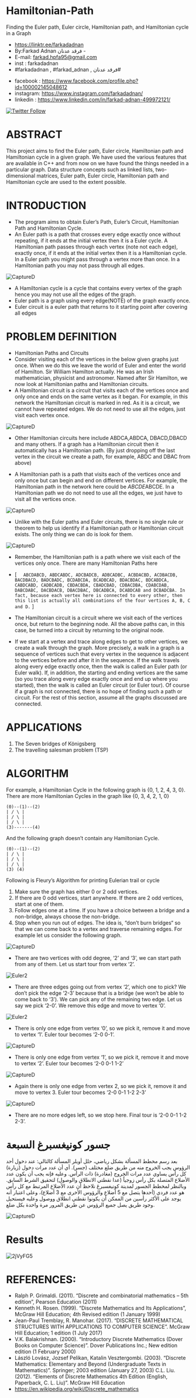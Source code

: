 # Hamiltonian-Path
Finding the Euler path, Euler circle, Hamiltonian path, and Hamiltonian cycle in a Graph



- https://linktr.ee/farkadadnan
-  By:Farkad Adnan فرقد عدنان - 
 - E-mail: farkad.hpfa95@gmail.com 
- inst : farkadadnan 
- #farkadadnan , #farkad_adnan , فرقد عدنان# 
* facebook : https://www.facebook.com/profile.php?id=100002145048612
* instagram:  https://www.instagram.com/farkadadnan/
* linkedin : https://www.linkedin.com/in/farkad-adnan-499972121/
 <p>
 <a href='https://mobile.twitter.com/farkadadnan'>
        <img alt="Twitter Follow" src="https://img.shields.io/twitter/follow/farkadadnan?label=%40farkadadnan&style=social" alt='Twitter' align="center"/>
    </a>
</p>

# ABSTRACT

This project aims to find the Euler path, Euler circle, Hamiltonian path and Hamiltonian cycle in a given graph. We have used the various features that are available in C++ and from now on we have found the things needed in a particular graph. Data structure concepts such as linked lists, two-dimensional matrices, Euler path, Euler circle, Hamiltonian path and Hamiltonian cycle are used to the extent possible.

# INTRODUCTION
- The program aims to obtain Euler’s Path, Euler’s Circuit, Hamiltonian Path and Hamiltonian Cycle.
- An Euler path is a path that crosses every edge exactly once without repeating, if it ends at the initial vertex then it is a Euler cycle. A Hamiltonian path passes through each vertex (note not each edge), exactly once, if it ends at the initial vertex then it is a Hamiltonian cycle. In a Euler path you might pass through a vertex more than once. In a Hamiltonian path you may not pass through all edges.

![CaptureD](https://user-images.githubusercontent.com/35774039/184636665-6715042b-b420-49e7-878d-8c66576ed9a1.PNG)

- A Hamiltonian cycle is a cycle that contains every vertex of the graph hence you may not use all the edges of the graph.
- Euler path is a graph using every edge(NOTE) of the graph exactly once. 
- Euler circuit is a euler path that returns to it starting point after covering all edges

# PROBLEM DEFINITION
- Hamiltonian Paths and Circuits 
- Consider visiting each of the vertices in the below given graphs just once. When we do this we leave the world of Euler and enter the world of Hamilton. Sir William Hamilton actually. He was an Irish mathematician, physicist and astronomer. Named after Sir Hamilton, we now look at Hamiltonian paths and Hamiltonian circuits. 
- A Hamiltonian circuit is a circuit that visits each of the vertices once and only once and ends on the same vertex as it began. For example, in this network the Hamiltonian circuit is marked in red. As it is a circuit, we cannot have repeated edges. We do not need to use all the edges, just visit each vertex once.


![CaptureD](https://user-images.githubusercontent.com/35774039/184637090-b8a761a7-9cfe-46ba-8b78-19f7673b4af4.PNG)


- Other Hamiltonian circuits here include ABDCA,ABDCA, DBACD,DBACD and many others. If a graph has a Hamiltonian circuit then it automatically has a Hamiltonian path. (By just dropping off the last vertex in the circuit we create a path, for example, ABDC and DBAC from above)

- A Hamiltonian path is a path that visits each of the vertices once and only once but can begin and end on different vertices. For example, the Hamiltonian path in the network here could be $ABCDE$ABCDE. In a Hamiltonian path we do not need to use all the edges, we just have to visit all the vertices once.


![CaptureD](https://user-images.githubusercontent.com/35774039/184637507-b0e68962-f36d-491b-a659-37235abe5ba2.PNG)

- Unlike with the Euler paths and Euler circuits, there is no single rule or theorem to help us identify if a Hamiltonian path or Hamiltonian circuit exists. The only thing we can do is look for them.


![CaptureD](https://user-images.githubusercontent.com/35774039/184637625-473db616-32ed-4efb-8837-175dde1a0f4d.PNG)

- Remember, the Hamiltonian path is a path where we visit each of the vertices only once. There are many Hamiltonian Paths here

* [  `  ABCDABCD, ABDCABDC, ADCBADCB, ADBCADBC, ACBDACBD, ACDBACDB, BACDBACD, BADCBADC, BCDABCDA, BCADBCAD, BDACBDAC, BDCABDCA, CABDCABD, CADBCADB, CBDACBDA, CBADCBAD, CDBACDBA, CDABCDAB, DABCDABC, DACBDACB, DBACDBAC, DBCADBCA, DCABDCAB and DCBADCBA. In fact, because each vertex here is connected to every other, then this list is actually all combinations of the four vertices A, B, C and D.` ] 

- The Hamiltonian circuit is a circuit where we visit each of the vertices once, but return to the beginning node. All the above paths can, in this case, be turned into a circuit by returning to the original node.


- If we start at a vertex and trace along edges to get to other vertices, we create a walk through the graph. More precisely, a walk in a graph is a sequence of vertices such that every vertex in the sequence is adjacent to the vertices before and after it in the sequence. If the walk travels along every edge exactly once, then the walk is called an Euler path (or Euler walk). If, in addition, the starting and ending vertices are the same (so you trace along every edge exactly once and end up where you started), then the walk is called an Euler circuit (or Euler tour). Of course if a graph is not connected, there is no hope of finding such a path or circuit. For the rest of this section, assume all the graphs discussed are connected.


# APPLICATIONS
1.  The Seven bridges of Königsberg
2.  The travelling salesman problem (TSP)


# ALGORITHM
For example, a Hamiltonian Cycle in the following graph is {0, 1, 2, 4, 3, 0}. There are more Hamiltonian Cycles in the graph like {0, 3, 4, 2, 1, 0}
```
(0)--(1)--(2)
| / \ | 
| / \ |
| / \ |
(3)-------(4)
```
And the following graph doesn’t contain any Hamiltonian Cycle.
```
(0)--(1)--(2) 
| / \ |
| / \ |
| / \ | 
(3) (4)
```
Following is Fleury’s Algorithm for printing Eulerian trail or cycle 
1. Make sure the graph has either 0 or 2 odd vertices.
2. If there are 0 odd vertices, start anywhere. If there are 2 odd vertices, start at one of them. 
3. Follow edges one at a time. If you have a choice between a bridge and a non-bridge, always choose the non-bridge. 
4. Stop when you run out of edges. The idea is, “don’t burn bridges“ so that we can come back to a vertex and traverse remaining edges. For example let us consider the following graph.

![CaptureD](https://user-images.githubusercontent.com/35774039/184641774-f01e0ddf-aecf-4005-9931-c8c703429238.PNG)

- There are two vertices with odd degree, ‘2’ and ‘3’, we can start path from any of them. Let us start tour from vertex ‘2’.


![Euler2](https://user-images.githubusercontent.com/35774039/184641796-0ec632dd-641c-4bd9-abad-793cc684fbfa.png)

- There are three edges going out from vertex ‘2’, which one to pick? We don’t pick the edge ‘2-3’ because that is a bridge (we won’t be able to come back to ‘3’). We can pick any of the remaining two edge. Let us say we pick ‘2-0’. We remove this edge and move to vertex ‘0’.


![Euler2](https://user-images.githubusercontent.com/35774039/184641955-05f1ea32-7287-4334-bd55-2c293ccffb6e.png)

- There is only one edge from vertex ‘0’, so we pick it, remove it and move to vertex ‘1’. Euler tour becomes ‘2-0 0-1’.

![CaptureD](https://user-images.githubusercontent.com/35774039/184641999-2c7f7b41-d62b-4bd2-882e-2f7bd04453b2.PNG)


- There is only one edge from vertex ‘1’, so we pick it, remove it and move to vertex ‘2’. Euler tour becomes ‘2-0 0-1 1-2’

![CaptureD](https://user-images.githubusercontent.com/35774039/184642119-23981380-32a8-4096-b0a7-63ceb504daa7.PNG)

- Again there is only one edge from vertex 2, so we pick it, remove it and move to vertex 3. Euler tour becomes ‘2-0 0-1 1-2 2-3’


![CaptureD](https://user-images.githubusercontent.com/35774039/184642306-5c787a65-c624-40a9-aaad-f4ca04e3e9e8.PNG)

- There are no more edges left, so we stop here. Final tour is ‘2-0 0-1 1-2 2-3’.


# جسور كونيغسبرغ السبعة
بعد رسم مخطط المسألة بشكل رياضي، حلل أويلر المسألة كالتالي: عند دخول أحد الرؤوس يجب الخروج منه من طريق ضلع مختلف (جسر). أي أن عدد مرات دخول (زيارة) كل رأس يساوي عدد مرات الخروج (مغادرة) ذات الرأس. وعليه فإنه يجب أن يكون عدد الأضلاع المتصلة بكل رأس زوجياً (عدا نقطتي الانطلاق والوصول) لتحقيق الشرط السابق. وبالنظر لمخطط الجسور لمدينة كونيغسبرغ نلاحظ أن عدد الأضلاع المرتبط مع كل رأس هو عدد فردي (أحدها يتصل مع 5 أضلاع والرؤوس الأخرى مع 3 أضلاع)، وعلى اعتبار أنه يوجد على الأكثر رأسين من الممكن أن يكونوا نقطتي انطلاق ووصول وعليه فيستحيل وجود طريق يصل جميع الرؤوس عن طريق المرور مرة واحدة بكل ضلع.


![CaptureD](https://user-images.githubusercontent.com/35774039/184645975-49b6b579-d699-4c9c-b8ab-70654398a69d.PNG)


# Results
![2jVyFG5](https://user-images.githubusercontent.com/35774039/184642710-17b9810e-4d84-4411-a186-3f1a669c491e.png)


# REFERENCES:
- Ralph P. Grimaldi. (2011). “Discrete and combinatorial mathematics – 5th edition”, Pearson Education (2011) 
- Kenneth H. Rosen. (1999). “Discrete Mathematics and Its Applications”, McGraw Hill Education; 4th Revised edition (1 January 1999)
- Jean-Paul Tremblay, R. Manohar. (2017). “DISCRETE MATHEMATICAL STRUCTURES WITH APPLICATIONS TO COMPUTER SCIENCE”. McGraw Hill Education; 1 edition (1 July 2017) 
- V.K. Balakrishnan. (2000). “Introductory Discrete Mathematics (Dover Books on Computer Science)”. Dover Publications Inc.; New edition edition (1 February 2000) 
- László Lovász, Jozsef Pelikan, Katalin Vesztergombi. (2003). “Discrete Mathematics: Elementary and Beyond (Undergraduate Texts in Mathematics)”. Springer; 2003 edition (January 27, 2003) C.L. Liu. (2012). “Elements of Discrete Mathematics 4th Edition (English, Paperback, C. L. Liu)”. McGraw Hill Education 
- https://en.wikipedia.org/wiki/Discrete_mathematics


